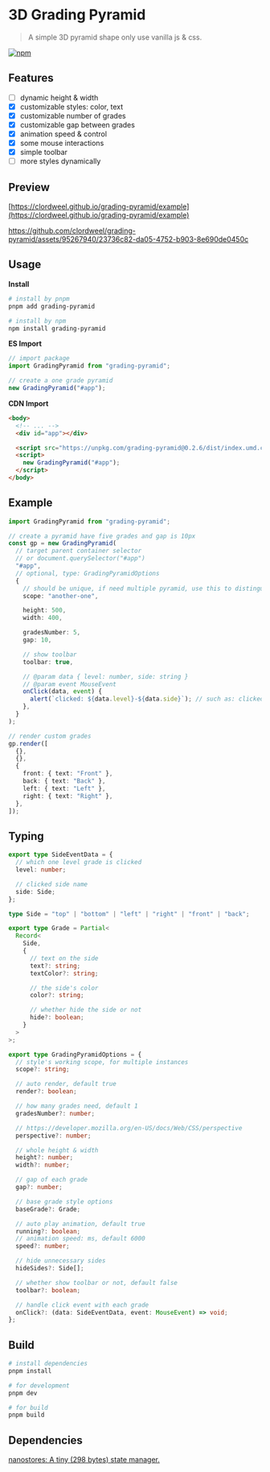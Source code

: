 # 3D Grading Pyramid

> A simple 3D pyramid shape only use vanilla js & css.

[![npm](https://img.shields.io/npm/v/grading-pyramid)](https://www.npmjs.com/package/grading-pyramid)

## Features

- [ ] dynamic height & width
- [x] customizable styles: color, text
- [x] customizable number of grades
- [x] customizable gap between grades
- [x] animation speed & control
- [x] some mouse interactions
- [x] simple toolbar
- [ ] more styles dynamically

## Preview

[https://clordweel.github.io/grading-pyramid/example](https://clordweel.github.io/grading-pyramid/example)

https://github.com/clordweel/grading-pyramid/assets/95267940/23736c82-da05-4752-b903-8e690de0450c

## Usage

**Install**

```sh
# install by pnpm
pnpm add grading-pyramid

# install by npm
npm install grading-pyramid
```

**ES Import**

```js
// import package
import GradingPyramid from "grading-pyramid";

// create a one grade pyramid
new GradingPyramid("#app");
```

**CDN Import**

```html
<body>
  <!-- ... -->
  <div id="app"></div>

  <script src="https://unpkg.com/grading-pyramid@0.2.6/dist/index.umd.cjs"></script>
  <script>
    new GradingPyramid("#app");
  </script>
</body>
```

## Example

```ts
import GradingPyramid from "grading-pyramid";

// create a pyramid have five grades and gap is 10px
const gp = new GradingPyramid(
  // target parent container selector
  // or document.querySelector("#app")
  "#app",
  // optional, type: GradingPyramidOptions
  {
    // should be unique, if need multiple pyramid, use this to distinguish
    scope: "another-one",

    height: 500,
    width: 400,

    gradesNumber: 5,
    gap: 10,

    // show toolbar
    toolbar: true,

    // @param data { level: number, side: string }
    // @param event MouseEvent
    onClick(data, event) {
      alert(`clicked: ${data.level}-${data.side}`); // such as: clicked: 2-front
    },
  }
);

// render custom grades
gp.render([
  {},
  {},
  {
    front: { text: "Front" },
    back: { text: "Back" },
    left: { text: "Left" },
    right: { text: "Right" },
  },
]);
```

## Typing

```ts
export type SideEventData = {
  // which one level grade is clicked
  level: number;

  // clicked side name
  side: Side;
};

type Side = "top" | "bottom" | "left" | "right" | "front" | "back";

export type Grade = Partial<
  Record<
    Side,
    {
      // text on the side
      text?: string;
      textColor?: string;

      // the side's color
      color?: string;

      // whether hide the side or not
      hide?: boolean;
    }
  >
>;

export type GradingPyramidOptions = {
  // style's working scope, for multiple instances
  scope?: string;

  // auto render, default true
  render?: boolean;

  // how many grades need, default 1
  gradesNumber?: number;

  // https://developer.mozilla.org/en-US/docs/Web/CSS/perspective
  perspective?: number;

  // whole height & width
  height?: number;
  width?: number;

  // gap of each grade
  gap?: number;

  // base grade style options
  baseGrade?: Grade;

  // auto play animation, default true
  running?: boolean;
  // animation speed: ms, default 6000
  speed?: number;

  // hide unnecessary sides
  hideSides?: Side[];

  // whether show toolbar or not, default false
  toolbar?: boolean;

  // handle click event with each grade
  onClick?: (data: SideEventData, event: MouseEvent) => void;
};
```

## Build

```bash
# install dependencies
pnpm install

# for development
pnpm dev

# for build
pnpm build
```

## Dependencies

[nanostores: A tiny (298 bytes) state manager.](https://github.com/nanostores/nanostores)
